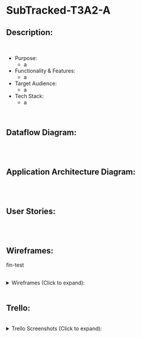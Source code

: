 # SubTracked-T3A2-A

## Description:

<br/>

- Purpose:
    - a
- Functionality & Features:
    - a
- Target Audience:
    - a
- Tech Stack:
    - a

<br/>

## Dataflow Diagram:

<br/>



<br/>

## Application Architecture Diagram:

<br/>



<br/>

## User Stories:

<br/>



<br/>

## Wireframes:

fin-test

<br/>

<details>
    <summary>
    Wireframes (Click to expand):
    </summary>
    - Example:
    <img src="./example.png" alt="Example Text" />
</details>

<br/>

## Trello:

<br/>

<details>
    <summary>
    Trello Screenshots (Click to expand):
    </summary>
    - Example:
    <img src="./example.png" alt="Example Text" />
</details>

<br/>